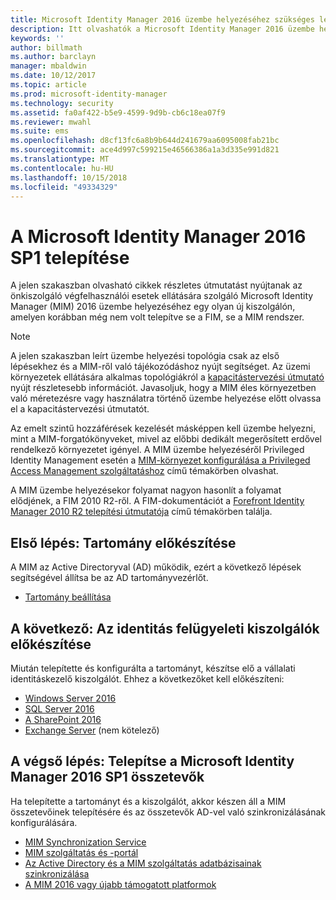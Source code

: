 ```yaml
---
title: Microsoft Identity Manager 2016 üzembe helyezéséhez szükséges lépések | Microsoft Docs
description: Itt olvashatók a Microsoft Identity Manager 2016 üzembe helyezését érintő lépések teljes listája, a környezet előkészítésétől kezdve a portálok konfigurálásáig.
keywords: ''
author: billmath
ms.author: barclayn
manager: mbaldwin
ms.date: 10/12/2017
ms.topic: article
ms.prod: microsoft-identity-manager
ms.technology: security
ms.assetid: fa0af422-b5e9-4599-9d9b-cb6c18ea07f9
ms.reviewer: mwahl
ms.suite: ems
ms.openlocfilehash: d8cf13fc6a8b9b644d241679aa6095008fab21bc
ms.sourcegitcommit: ace4d997c599215e46566386a1a3d335e991d821
ms.translationtype: MT
ms.contentlocale: hu-HU
ms.lasthandoff: 10/15/2018
ms.locfileid: "49334329"
---
```

# <a name="deploy-microsoft-identity-manager-2016-sp1"></a>A Microsoft Identity Manager 2016 SP1 telepítése
A jelen szakaszban olvasható cikkek részletes útmutatást nyújtanak az önkiszolgáló végfelhasználói esetek ellátására szolgáló Microsoft Identity Manager (MIM) 2016 üzembe helyezéséhez egy olyan új kiszolgálón, amelyen korábban még nem volt telepítve se a FIM, se a MIM rendszer.

> [!NOTE]
> A jelen szakaszban leírt üzembe helyezési topológia csak az első lépésekhez és a MIM-ről való tájékozódáshoz nyújt segítséget.  Az üzemi környezetek ellátására alkalmas topológiákról a [kapacitástervezési útmutató](capacity-planning-guide.md) nyújt részletesebb információt.  Javasoljuk, hogy a MIM éles környezetben való méretezésre vagy használatra történő üzembe helyezése előtt olvassa el a kapacitástervezési útmutatót.

Az emelt szintű hozzáférések kezelését másképpen kell üzembe helyezni, mint a MIM-forgatókönyveket, mivel az előbbi dedikált megerősített erdővel rendelkező környezetet igényel.  A MIM üzembe helyezéséről Privileged Identity Management esetén a [MIM-környezet konfigurálása a Privileged Access Management szolgáltatáshoz](./pam/configuring-mim-environment-for-pam.md) című témakörben olvashat.

A MIM üzembe helyezésekor folyamat nagyon hasonlít a folyamat elődjének, a FIM 2010 R2-ről. A FIM-dokumentációt a [Forefront Identity Manager 2010 R2 telepítési útmutatója](https://technet.microsoft.com/library/jj134310) című témakörben találja.

## <a name="first-prepare-a-domain"></a>Első lépés: Tartomány előkészítése
A MIM az Active Directoryval (AD) működik, ezért a következő lépések segítségével állítsa be az AD tartományvezérlőt.
- [Tartomány beállítása](preparing-domain.md)

## <a name="next-prepare-an-identity-management-servers"></a>A következő: Az identitás felügyeleti kiszolgálók előkészítése
Miután telepítette és konfigurálta a tartományt, készítse elő a vállalati identitáskezelő kiszolgálót. Ehhez a következőket kell előkészíteni:
- [Windows Server 2016](prepare-server-ws2016.md)
- [SQL Server 2016](prepare-server-sql2016.md)
- [A SharePoint 2016](prepare-server-sharepoint.md)
- [Exchange Server](prepare-server-exchange.md) (nem kötelező)

## <a name="finally-install-microsoft-identity-manager-2016-sp1-components"></a>A végső lépés: Telepítse a Microsoft Identity Manager 2016 SP1 összetevők
Ha telepítette a tartományt és a kiszolgálót, akkor készen áll a MIM összetevőinek telepítésére és az összetevők AD-vel való szinkronizálásának konfigurálására.
- [MIM Synchronization Service](install-mim-sync.md)
- [MIM szolgáltatás és -portál](install-mim-service-portal.md)
- [Az Active Directory és a MIM szolgáltatás adatbázisainak szinkronizálása](install-mim-sync-ad-service.md)
- [A MIM 2016 vagy újabb támogatott platformok](microsoft-identity-manager-2016-supported-platforms.md)
